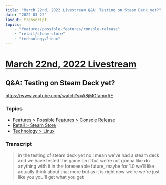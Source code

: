 ```yaml
---
title: "March 22nd, 2022 Livestream Q&A: Testing on Steam Deck yet?"
date: "2022-03-22"
layout: transcript
topics:
    - "features/possible-features/console-release"
    - "retail/steam-store"
    - "technology/linux"
---
```

# [March 22nd, 2022 Livestream](../2022-03-22.md)
## Q&A: Testing on Steam Deck yet?
https://www.youtube.com/watch?v=A8jMGfamqAE

### Topics
* [Features > Possible Features > Console Release](../topics/features/possible-features/console-release.md)
* [Retail > Steam Store](../topics/retail/steam-store.md)
* [Technology > Linux](../topics/technology/linux.md)

### Transcript

> in the testing of steam deck yet no I mean we've had a steam deck and we have tested the game on it but we're not gonna like do anything with it in the foreseeable future, maybe for 1.0 we'll like actually think about that more but as it is right now we're we're just like you you'll get what you get
